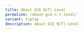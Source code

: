 ```yaml
---
title: About GCE N(T) Level
permalink: /about-gce-n-t-level/
variant: tiptap
description: About GCE N(T)-Level
---
```

